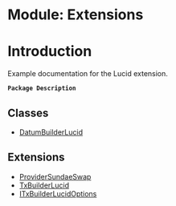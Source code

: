 # Module: Extensions

# Introduction

Example documentation for the Lucid extension.

**`Package Description`**

## Classes

- [DatumBuilderLucid](../classes/Extensions.DatumBuilderLucid.md)

## Extensions

- [ProviderSundaeSwap](../classes/Extensions.ProviderSundaeSwap.md)
- [TxBuilderLucid](../classes/Extensions.TxBuilderLucid.md)
- [ITxBuilderLucidOptions](../interfaces/Extensions.ITxBuilderLucidOptions.md)
